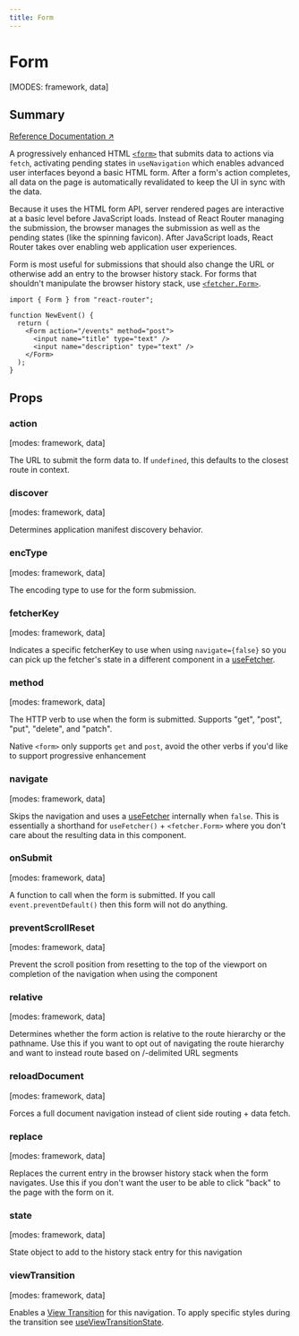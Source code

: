 ```yaml
---
title: Form
---
```


# Form

[MODES: framework, data]

## Summary

[Reference Documentation ↗](https://api.reactrouter.com/v7/functions/react_router.Form.html)

A progressively enhanced HTML [`<form>`](https://developer.mozilla.org/en-US/docs/Web/HTML/Element/form) that submits data to actions via `fetch`, activating pending states in `useNavigation` which enables advanced user interfaces beyond a basic HTML form. After a form's action completes, all data on the page is automatically revalidated to keep the UI in sync with the data.

Because it uses the HTML form API, server rendered pages are interactive at a basic level before JavaScript loads. Instead of React Router managing the submission, the browser manages the submission as well as the pending states (like the spinning favicon). After JavaScript loads, React Router takes over enabling web application user experiences.

Form is most useful for submissions that should also change the URL or otherwise add an entry to the browser history stack. For forms that shouldn't manipulate the browser history stack, use [`<fetcher.Form>`](../../explanation/form-vs-fetcher.md).

```tsx
import { Form } from "react-router";

function NewEvent() {
  return (
    <Form action="/events" method="post">
      <input name="title" type="text" />
      <input name="description" type="text" />
    </Form>
  );
}
```

## Props

### action

[modes: framework, data]

The URL to submit the form data to. If `undefined`, this defaults to the closest route in context.

### discover

[modes: framework, data]

Determines application manifest discovery behavior.

### encType

[modes: framework, data]

The encoding type to use for the form submission.

### fetcherKey

[modes: framework, data]

Indicates a specific fetcherKey to use when using `navigate={false}` so you
can pick up the fetcher's state in a different component in a [useFetcher](../hooks/useFetcher).

### method

[modes: framework, data]

The HTTP verb to use when the form is submitted. Supports "get", "post",
"put", "delete", and "patch".

Native `<form>` only supports `get` and `post`, avoid the other verbs if
you'd like to support progressive enhancement

### navigate

[modes: framework, data]

Skips the navigation and uses a [useFetcher](../hooks/useFetcher) internally
when `false`. This is essentially a shorthand for `useFetcher()` +
`<fetcher.Form>` where you don't care about the resulting data in this
component.

### onSubmit

[modes: framework, data]

A function to call when the form is submitted. If you call
`event.preventDefault()` then this form will not do anything.

### preventScrollReset

[modes: framework, data]

Prevent the scroll position from resetting to the top of the viewport on
completion of the navigation when using the <ScrollRestoration> component

### relative

[modes: framework, data]

Determines whether the form action is relative to the route hierarchy or
the pathname. Use this if you want to opt out of navigating the route
hierarchy and want to instead route based on /-delimited URL segments

### reloadDocument

[modes: framework, data]

Forces a full document navigation instead of client side routing + data
fetch.

### replace

[modes: framework, data]

Replaces the current entry in the browser history stack when the form
navigates. Use this if you don't want the user to be able to click "back"
to the page with the form on it.

### state

[modes: framework, data]

State object to add to the history stack entry for this navigation

### viewTransition

[modes: framework, data]

Enables a [View
Transition](https://developer.mozilla.org/en-US/docs/Web/API/View_Transitions_API)
for this navigation. To apply specific styles during the transition see
[useViewTransitionState](../hooks/useViewTransitionState).
